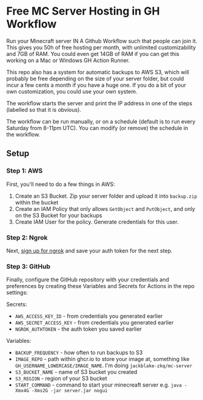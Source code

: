 # Free MC Server Hosting in GH Workflow

Run your Minecraft server IN A Github Workflow such that people can join it. This gives you 50h of free hosting per month, with unlimited customizability and 7GB of RAM. You could even get 14GB of RAM if you can get this working on a Mac or Windows GH Action Runner.

This repo also has a system for automatic backups to AWS S3, which will probably be free depending on the size of your server folder, but could incur a few cents a month if you have a huge one. If you do a bit of your own customization, you could use your own system.

The workflow starts the server and print the IP address in one of the steps (labelled so that it is obvious).

The workflow can be run manually, or on a schedule (default is to run every Saturday from 8-11pm UTC). You can modify (or remove) the schedule in the workflow.

## Setup

### Step 1: AWS

First, you'll need to do a few things in AWS:

1. Create an S3 Bucket. Zip your server folder and upload it into `backup.zip` within the bucket
2. Create an IAM Policy that only allows `GetObject` and `PutObject`, and only on the S3 Bucket for your backups
3. Create IAM User for the policy. Generate credentials for this user.

### Step 2: Ngrok

Next, [sign up for ngrok](https://dashboard.ngrok.com/signup) and save your auth token for the next step.

### Step 3: GitHub

Finally, configure the GitHub repository with your credentials and preferences by creating these Variables and Secrets for Actions in the repo settings:

Secrets:
- `AWS_ACCESS_KEY_ID` - from credentials you generated earlier
- `AWS_SECRET_ACCESS_KEY` - from credentials you generated earlier
- `NGROK_AUTHTOKEN` - the auth token you saved earlier

Variables:
- `BACKUP_FREQUENCY` - how often to run backups to S3
- `IMAGE_REPO` - path within ghcr.io to store your image at, something like `GH_USERNAME_LOWERCASE/IMAGE_NAME`. I'm doing `jackblake-zkq/mc-server`
- `S3_BUCKET_NAME` - name of S3 bucket you created
- `S3_REGION` - region of your S3 bucket
- `START_COMMAND` - command to start your minecreaft server e.g. `java -Xmx4G -Xms2G -jar server.jar nogui`

